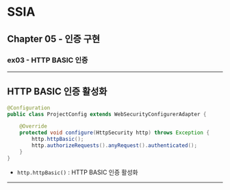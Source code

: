 # SSIA
## Chapter 05 - 인증 구현
### ex03 - HTTP BASIC 인증

---

## HTTP BASIC 인증 활성화
```java
@Configuration
public class ProjectConfig extends WebSecurityConfigurerAdapter {

    @Override
    protected void configure(HttpSecurity http) throws Exception {
        http.httpBasic();
        http.authorizeRequests().anyRequest().authenticated();
    }
}
```
- `http.httpBasic()` : HTTP BASIC 인증 활성화

---
